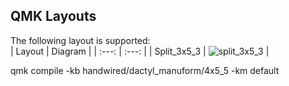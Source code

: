 ## QMK Layouts

The following layout is supported:  
| Layout | Diagram |
| :---: | :---: |
| Split_3x5_3 | ![split_3x5_3](https://i.imgur.com/BHnwCkr.jpg) |



qmk compile -kb handwired/dactyl_manuform/4x5_5 -km default